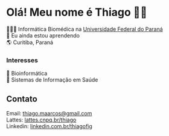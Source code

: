 # Olá! Meu nome é Thiago 👋🏾


🧑🏾‍🎓 Informática Biomédica na <a href="https://web.inf.ufpr.br/infobiomedica/"> Universidade Federal do Paraná </a> <br>
🌱 Eu ainda estou aprendendo <br>
🌎 Curitiba, Paraná <br>

### Interesses

🧬 Bioinformática <br>
🧾 Sistemas de Informação em Saúde <br>


## Contato

Email:  thiago.maarcos@gmail.com <br>
Lattes:  <a href="http://lattes.cnpq.br/3364254476901774"> lattes.cnpq.br/thiago </a> <br>
Linkedin:  <a href="https://www.linkedin.com/in/thiagofig/"> linkedin.com.br/thiagofig </a> <br>

 <!--
**Thifigma/thifigma** is a ✨ _special_ ✨ repository because its `README.md` (this file) appears on your GitHub profile.

Here are some ideas to get you started:

- 🔭 I’m currently working on ...
- 🌱 I’m currently learning ...
- 👯 I’m looking to collaborate on ...
- 🤔 I’m looking for help with ...
- 💬 Ask me about ...
- 📫 How to reach me: ...
- 😄 Pronouns: ...
- ⚡ Fun fact: ...
-->
